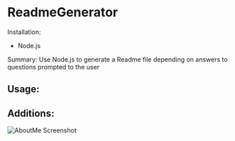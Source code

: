 # ReadmeGenerator

Installation:
 - Node.js

Summary: 
Use Node.js to generate a Readme file depending on answers to questions prompted to the user

Usage: 
 - 

 Additions: 
  - 



![AboutMe Screenshot](./images/Website_screenshot_AboutMe.jpg)